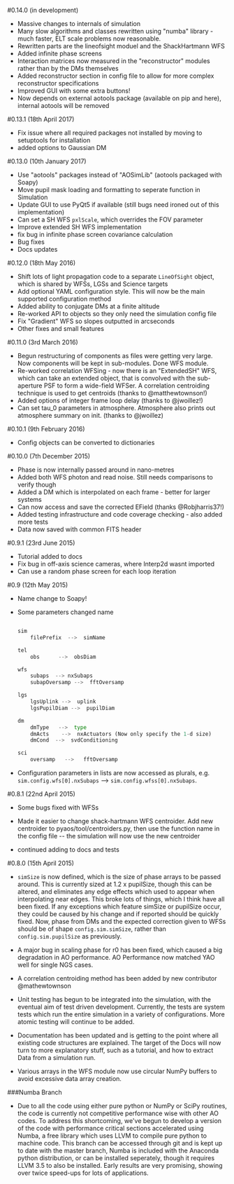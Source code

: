 #0.14.0 (in development)
- Massive changes to internals of simulation
- Many slow algorithms and classes rewritten using "numba" library - much faster, ELT scale problems now reasonable.
- Rewritten parts are the lineofsight moduel and the ShackHartmann WFS
- Added infinite phase screens
- Interaction matrices now measured in the "reconstructor" modules rather than by the DMs themselves
- Added reconstructor section in config file to allow for more complex reconstructor specifications
- Improved GUI with some extra buttons!
- Now depends on external aotools package (available on pip and here), internal aotools will be removed


#0.13.1 (18th April 2017)
- Fix issue where all required packages not installed by moving to setuptools for installation
- added options to Gaussian DM

#0.13.0 (10th January 2017)
- Use "aotools" packages instead of "AOSimLib" (aotools packaged with Soapy)
- Move pupil mask loading and formatting to seperate function in Simulation
- Update GUI to use PyQt5 if available (still bugs need ironed out of this implementation)
- Can set a SH WFS `pxlScale`, which overrides the FOV parameter
- Improve extended SH WFS implementation
- fix bug in infinite phase screen covariance calculation
- Bug fixes
- Docs updates

#0.12.0 (18th May 2016)
- Shift lots of light propagation code to a separate `LineOfSight` object, which is shared by WFSs, LGSs and Science targets
- Add optional YAML configuration style. This will now be the main supported configuration method
- Added ability to conjugate DMs at a finite altitude
- Re-worked API to objects so they only need the simulation config file 
- Fix "Gradient" WFS so slopes outputted in arcseconds
- Other fixes and small features

#0.11.0 (3rd March 2016)
- Begun restructuring of components as files were getting very large. Now components will be kept in sub-modules. Done WFS module.
- Re-worked correlation WFSing - now there is an "ExtendedSH" WFS, which can take an extended object, that is convolved with the sub-aperture PSF to form a wide-field WFSer. A correlation centroiding technique is used to get centroids (thanks to @matthewtownson!)
- Added options of integer frame loop delay (thanks to @jwoillez!)
- Can set tau_0 parameters in atmosphere. Atmosphere also prints out atmosphere summary on init. (thanks to @jwoillez)

#0.10.1 (9th February 2016)
- Config objects can be converted to dictionaries

#0.10.0 (7th December 2015)
- Phase is now internally passed around in nano-metres
- Added both WFS photon and read noise. Still needs comparisons to verify though
- Added a DM which is interpolated on each frame - better for larger systems
- Can now access and save the corrected EField (thanks @Robjharris37!)
- Added testing infrastructure and code coverage checking - also added more tests
- Data now saved with common FITS header


#0.9.1 (23rd June 2015)
- Tutorial added to docs
- Fix bug in off-axis science cameras, where Interp2d wasnt imported
- Can use a random phase screen for each loop iteration

#0.9 (12th May 2015)
- Name change to Soapy!

- Some parameters changed name 
    ```python

    sim
        filePrefix  -->  simName

    tel
        obs      -->  obsDiam

    wfs
        subaps  --> nxSubaps
        subapOversamp -->  fftOversamp

    lgs
        lgsUplink -->  uplink
        lgsPupilDiam -->  pupilDiam
    
    dm
        dmType   -->  type
        dmActs    -->  nxActuators (Now only specify the 1-d size)
        dmCond  -->  svdConditioning

    sci
        oversamp   -->   fftOversamp

    ```
- Configuration parameters in lists are now accessed as plurals, e.g. `sim.config.wfs[0].nxSubaps` --> `sim.config.wfss[0].nxSubaps`.

#0.8.1 (22nd April 2015)
- Some bugs fixed with WFSs

- Made it easier to change shack-hartmann WFS centroider. Add new centroider to pyaos/tool/centroiders.py, then use the function name in the config file -- the simulation will now use the new centroider

- continued adding to docs and tests

#0.8.0 (15th April 2015)
- `simSize` is now defined, which is the size of phase arrays to be passed around. This is currently sized at 1.2 x pupilSize, though this can be altered, and eliminates any edge effects which used to appear when interpolating near edges. This broke lots of things, which I think have all been fixed. If any exceptions which feature simSize or pupilSize occur, they could be caused by his change and if reported should be quickly fixed. Now, phase from DMs and the expected correction given to WFSs should be of shape `config.sim.simSize`, rather than `config.sim.pupilSize` as previously.

- A major bug in scaling phase for r0 has been fixed, which caused a big degradation in AO performance. AO Performance now matched YAO well for single NGS cases.

- A correlation centroiding method has been added by new contributor @mathewtownson

- Unit testing has begun to be integrated into the simulation, with the eventual aim of test driven development. Currently, the tests are system tests which run the entire simulation in a variety of configurations. More atomic testing will continue to be added.

- Documentation has been updated and is getting to the point where all existing code structures are explained. The target of the Docs will now turn to more explanatory stuff, such as a tutorial, and how to extract Data from a simulation run.

- Various arrays in the WFS module now use circular NumPy buffers to avoid excessive data array creation.

###Numba Branch
- Due to all the code using either pure python or NumPy or SciPy routines, the code is currently not competitive performance wise with other AO codes. To address this shortcoming, we've begun to develop a version of the code with performance critical sections accelerated using Numba, a free library which uses LLVM to compile pure python to machine code. This branch can be accessed through git and is kept up to date with the master branch, Numba is included with the Anaconda python distribution, or can be installed seperately, though it requires LLVM 3.5 to also be installed. Early results are very promising, showing over twice speed-ups for lots of applications.
